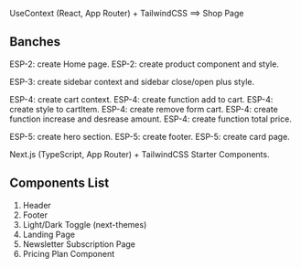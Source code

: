 UseContext (React, App Router) + TailwindCSS ==> Shop Page

##  Banches
ESP-2: create Home page.
ESP-2: create product component and style.

ESP-3: create sidebar context and sidebar close/open plus style.

ESP-4: create cart context.
ESP-4: create function add to cart.
ESP-4: create style to cartItem.
ESP-4: create remove form cart.
ESP-4: create function increase and desrease amount.
ESP-4: create function total price.

ESP-5: create hero section.
ESP-5: create footer.
ESP-5: create card page.


Next.js (TypeScript, App Router) + TailwindCSS Starter Components.

## Components List
1. Header
2. Footer
3. Light/Dark Toggle (next-themes)
4. Landing Page
5. Newsletter Subscription Page
6. Pricing Plan Component
